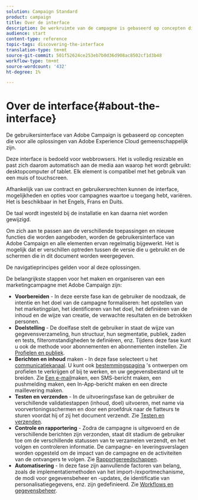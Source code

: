 ```yaml
---
solution: Campaign Standard
product: campaign
title: Over de interface
description: De werkruimte van de campagne is gebaseerd op concepten die voor alle oplossingen van Adobe Experience Cloud gemeenschappelijk zijn.
audience: start
content-type: reference
topic-tags: discovering-the-interface
translation-type: tm+mt
source-git-commit: 501f52624ce253eb7b0d36d908ac8502cf1d3b48
workflow-type: tm+mt
source-wordcount: '432'
ht-degree: 1%

---
```



# Over de interface{#about-the-interface}

De gebruikersinterface van Adobe Campaign is gebaseerd op concepten die voor alle oplossingen van Adobe Experience Cloud gemeenschappelijk zijn.

Deze interface is bedoeld voor webbrowsers. Het is volledig resizable en past zich daarom automatisch aan de media aan waarop het wordt gebruikt: desktopcomputer of tablet. Elk element is compatibel met het gebruik van een muis of touchscreen.

Afhankelijk van uw contract en gebruikersrechten kunnen de interface, mogelijkheden en opties voor campagnes waartoe u toegang hebt, variëren. Het is beschikbaar in het Engels, Frans en Duits.

De taal wordt ingesteld bij de installatie en kan daarna niet worden gewijzigd.

Om zich aan te passen aan de verschillende toepassingen en nieuwe functies die worden aangeboden, worden de gebruikersinterface van Adobe Campaign en alle elementen ervan regelmatig bijgewerkt. Het is mogelijk dat er verschillen optreden tussen de versie die u gebruikt en de schermen die in dit document worden weergegeven.

De navigatieprincipes gelden voor al deze oplossingen.

De belangrijkste stappen voor het maken en organiseren van een marketingcampagne met Adobe Campaign zijn:

* **Voorbereiden** - In deze eerste fase kan de gebruiker de noodzaak, de intentie en het doel van de campagne formaliseren: het opstellen van het marketingplan, het identificeren van het doel, het definiëren van de inhoud en de wijze van creatie, de verwachte resultaten en de betrokken personen.
* **Doelstelling** - De doelfase stelt de gebruiker in staat de wijze van gegevensverzameling, hun structuur, hun segmentatie, publiek, zaden en tests, filteromstandigheden te definiëren, enz. Tijdens deze fase kunt u ook de methode voor abonnementen en abonnementen instellen. Zie [Profielen en publiek](../../audiences/using/about-profiles.md).
* **Berichten en inhoud** maken - In deze fase selecteert u het [communicatiekanaal](../../channels/using/get-started-communication-channels.md). U kunt ook [bestemmingspagina](../../channels/using/getting-started-with-landing-pages.md) &#39;s ontwerpen om profielen te verkrijgen of bij te werken, en uw gegevensbestand uit te breiden. Zie [Een e-mail](../../channels/using/creating-an-email.md)maken, een SMS-bericht [](../../channels/using/creating-an-sms-message.md)maken, een pushmelding [](../../channels/using/preparing-and-sending-a-push-notification.md)maken, een In-App-bericht [](../../channels/using/about-in-app-messaging.md)maken en een directe maillevering [](../../channels/using/creating-the-direct-mail.md)maken.
* **Testen en verzenden** - In de uitvoeringsfase kan de gebruiker de verschillende validatiestappen (inhoud, doel) uitvoeren, met name via voorvertoningsschermen en door een proefdruk naar de fiatteurs te sturen voordat hij of zij het document verzendt. Zie [Testen en verzenden](../../sending/using/get-started-sending-messages.md).
* **Controle en rapportering** - Zodra de campagne is uitgevoerd en de verschillende berichten zijn verzonden, staat dit stadium de gebruiker toe om de verschillende statussen van te verzamelen verzendt, en het volgen en controleren informatie. De campagne- en leveringsverslagen worden opgesteld om de impact van de campagne en de activiteiten van de ontvangers te volgen. Zie [Rapportgereedschappen](../../reporting/using/about-dynamic-reports.md).
* **Automatisering** - In deze fase zijn aanvullende factoren van belang, zoals de implementatiemethoden van het import-/exportmechanisme, de modi voor gegevensbeheer en -updates, de identificatie van personalisatiegegevens, enz. zijn gedefinieerd. Zie [Workflows en gegevensbeheer](../../automating/using/get-started-workflows.md).
